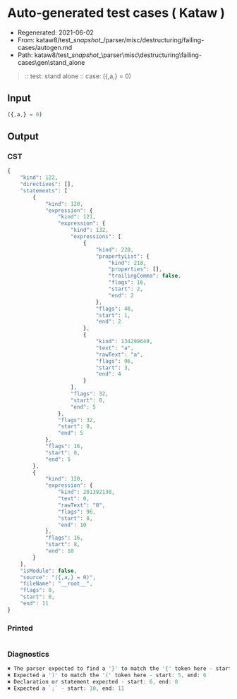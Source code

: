# Auto-generated test cases ( Kataw )
- Regenerated: 2021-06-02
- From: kataw8/test\__snapshot__/parser/misc/destructuring/failing-cases/autogen.md
- Path: kataw8/test\__snapshot__\parser\misc\destructuring\failing-cases\gen\stand_alone
> :: test: stand alone
> :: case: ({,a,} = 0)
## Input

`````js
({,a,} = 0)
`````
## Output

### CST

```javascript
{
    "kind": 122,
    "directives": [],
    "statements": [
        {
            "kind": 120,
            "expression": {
                "kind": 121,
                "expression": {
                    "kind": 132,
                    "expressions": [
                        {
                            "kind": 220,
                            "propertyList": {
                                "kind": 218,
                                "properties": [],
                                "trailingComma": false,
                                "flags": 16,
                                "start": 2,
                                "end": 2
                            },
                            "flags": 48,
                            "start": 1,
                            "end": 2
                        },
                        {
                            "kind": 134299649,
                            "text": "a",
                            "rawText": "a",
                            "flags": 96,
                            "start": 3,
                            "end": 4
                        }
                    ],
                    "flags": 32,
                    "start": 0,
                    "end": 5
                },
                "flags": 32,
                "start": 0,
                "end": 5
            },
            "flags": 16,
            "start": 0,
            "end": 5
        },
        {
            "kind": 120,
            "expression": {
                "kind": 201392130,
                "text": 0,
                "rawText": "0",
                "flags": 96,
                "start": 8,
                "end": 10
            },
            "flags": 16,
            "start": 8,
            "end": 10
        }
    ],
    "isModule": false,
    "source": "({,a,} = 0)",
    "fileName": "__root__",
    "flags": 0,
    "start": 0,
    "end": 11
}
```

### Printed

```javascript

```

### Diagnostics

```javascript
✖ The parser expected to find a '}' to match the '{' token here - start: 2, end: 3
✖ Expected a ')' to match the '(' token here - start: 5, end: 6
✖ Declaration or statement expected - start: 6, end: 8
✖ Expected a `;` - start: 10, end: 11

```

